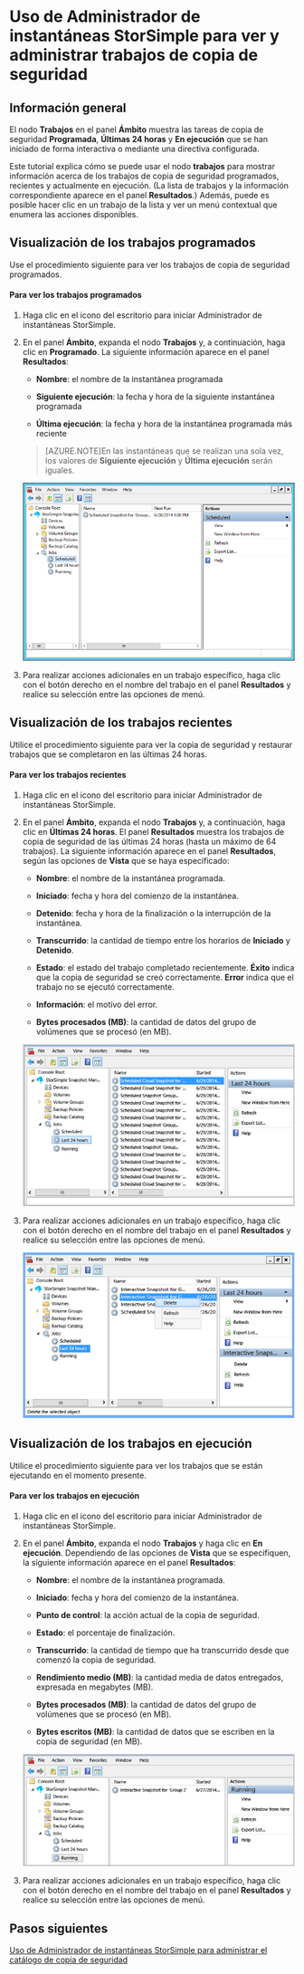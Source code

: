 <properties 
   pageTitle="Uso de Administrador de instantáneas StorSimple para ver y administrar trabajos de copia de seguridad | Microsoft Azure"
   description="Describe cómo usar el complemento MMC de Administrador de instantáneas StorSimple para ver y administrar trabajos de copia de seguridad programados, actualmente en ejecución y completados."
   services="storsimple"
   documentationCenter="NA"
   authors="SharS"
   manager="carolz"
   editor="" />
<tags 
   ms.service="storsimple"
   ms.devlang="NA"
   ms.topic="article"
   ms.tgt_pltfrm="NA"
   ms.workload="TBD"
   ms.date="07/09/2015"
   ms.author="v-sharos" />


# Uso de Administrador de instantáneas StorSimple para ver y administrar trabajos de copia de seguridad

## Información general

El nodo **Trabajos** en el panel **Ámbito** muestra las tareas de copia de seguridad **Programada**, **Últimas 24 horas** y **En ejecución** que se han iniciado de forma interactiva o mediante una directiva configurada.

Este tutorial explica cómo se puede usar el nodo **trabajos** para mostrar información acerca de los trabajos de copia de seguridad programados, recientes y actualmente en ejecución. (La lista de trabajos y la información correspondiente aparece en el panel **Resultados**.) Además, puede es posible hacer clic en un trabajo de la lista y ver un menú contextual que enumera las acciones disponibles.

## Visualización de los trabajos programados

Use el procedimiento siguiente para ver los trabajos de copia de seguridad programados.

#### Para ver los trabajos programados

1. Haga clic en el icono del escritorio para iniciar Administrador de instantáneas StorSimple. 

2. En el panel **Ámbito**, expanda el nodo **Trabajos** y, a continuación, haga clic en **Programado**. La siguiente información aparece en el panel **Resultados**:

    - **Nombre**: el nombre de la instantánea programada

    - **Siguiente ejecución**: la fecha y hora de la siguiente instantánea programada

    - **Última ejecución**: la fecha y hora de la instantánea programada más reciente

    >[AZURE.NOTE]En las instantáneas que se realizan una sola vez, los valores de **Siguiente ejecución** y **Última ejecución** serán iguales.
 
    ![Trabajos de copia de seguridad programados](./media/storsimple-snapshot-manager-manage-backup-jobs/HCS_SSM_Jobs_scheduled.png)
 
3. Para realizar acciones adicionales en un trabajo específico, haga clic con el botón derecho en el nombre del trabajo en el panel **Resultados** y realice su selección entre las opciones de menú.

## Visualización de los trabajos recientes

Utilice el procedimiento siguiente para ver la copia de seguridad y restaurar trabajos que se completaron en las últimas 24 horas.

#### Para ver los trabajos recientes

1. Haga clic en el icono del escritorio para iniciar Administrador de instantáneas StorSimple.

2. En el panel **Ámbito**, expanda el nodo **Trabajos** y, a continuación, haga clic en **Últimas 24 horas**. El panel **Resultados** muestra los trabajos de copia de seguridad de las últimas 24 horas (hasta un máximo de 64 trabajos). La siguiente información aparece en el panel **Resultados**, según las opciones de **Vista** que se haya especificado:

    - **Nombre**: el nombre de la instantánea programada.
 
    - **Iniciado**: fecha y hora del comienzo de la instantánea.

    - **Detenido**: fecha y hora de la finalización o la interrupción de la instantánea.

    - **Transcurrido**: la cantidad de tiempo entre los horarios de **Iniciado** y **Detenido**.

    - **Estado**: el estado del trabajo completado recientemente. **Éxito** indica que la copia de seguridad se creó correctamente. **Error** indica que el trabajo no se ejecutó correctamente.

    - **Información**: el motivo del error.

    - **Bytes procesados (MB)**: la cantidad de datos del grupo de volúmenes que se procesó (en MB).

    ![Trabajos ejecutados en las últimas 24 horas](./media/storsimple-snapshot-manager-manage-backup-jobs/HCS_SSM_Jobs_Last_24_hours.png)

3. Para realizar acciones adicionales en un trabajo específico, haga clic con el botón derecho en el nombre del trabajo en el panel **Resultados** y realice su selección entre las opciones de menú.

    ![Eliminación de un trabajo](./media/storsimple-snapshot-manager-manage-backup-catalog/HCS_SSM_Delete_backup.png)
     
## Visualización de los trabajos en ejecución

Utilice el procedimiento siguiente para ver los trabajos que se están ejecutando en el momento presente.

#### Para ver los trabajos en ejecución

1. Haga clic en el icono del escritorio para iniciar Administrador de instantáneas StorSimple.

2. En el panel **Ámbito**, expanda el nodo **Trabajos** y haga clic en **En ejecución**. Dependiendo de las opciones de **Vista** que se especifiquen, la siguiente información aparece en el panel **Resultados**:

    - **Nombre**: el nombre de la instantánea programada.

    - **Iniciado**: fecha y hora del comienzo de la instantánea.

    - **Punto de control**: la acción actual de la copia de seguridad.

    - **Estado**: el porcentaje de finalización.
    
    - **Transcurrido**: la cantidad de tiempo que ha transcurrido desde que comenzó la copia de seguridad.

    - **Rendimiento medio (MB)**: la cantidad media de datos entregados, expresada en megabytes (MB).

    - **Bytes procesados (MB)**: la cantidad de datos del grupo de volúmenes que se procesó (en MB).

    - **Bytes escritos (MB)**: la cantidad de datos que se escriben en la copia de seguridad (en MB).

    ![Trabajos en ejecución](./media/storsimple-snapshot-manager-manage-backup-jobs/HCS_SSM_Jobs_running.png)

3. Para realizar acciones adicionales en un trabajo específico, haga clic con el botón derecho en el nombre del trabajo en el panel **Resultados** y realice su selección entre las opciones de menú.

## Pasos siguientes

[Uso de Administrador de instantáneas StorSimple para administrar el catálogo de copia de seguridad](storsimple-snapshot-manager-manage-backup-catalog.md)















            


 

<!---HONumber=August15_HO6-->